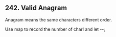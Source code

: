 ## 242. Valid Anagram

Anagram means the same characters different order.

Use map to record the number of char! and let --;

